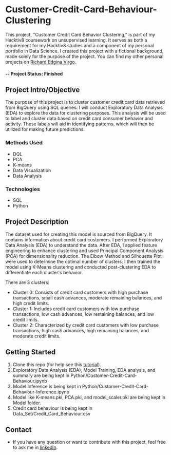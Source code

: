# Customer-Credit-Card-Behaviour-Clustering
This project, "Customer Credit Card Behavior Clustering," is part of my Hacktiv8 coursework on unsupervised learning. It serves as both a requirement for my Hacktiv8 studies and a component of my personal portfolio in Data Science. I created this project with a fictional background, made solely for the purpose of the project. You can find my other personal projects on [Richard Edgina Virgo](https://github.com/REV04).

#### -- Project Status: Finished

## Project Intro/Objective

The purpose of this project is to cluster customer credit card data retrieved from BigQuery using SQL queries. I will conduct Exploratory Data Analysis (EDA) to explore the data for clustering purposes. This analysis will be used to label and cluster data based on credit card consumer behavior and activity. These labels will aid in identifying patterns, which will then be utilized for making future predictions.

### Methods Used
- DQL
- PCA
- K-means
- Data Visualization
- Data Analysis

### Technologies

- SQL
- Python

## Project Description

The dataset used for creating this model is sourced from BigQuery. It contains information about credit card customers. I performed Exploratory Data Analysis (EDA) to understand the data. After EDA, I applied feature engineering to enhance clustering and used Principal Component Analysis (PCA) for dimensionality reduction. The Elbow Method and Silhouette Plot were used to determine the optimal number of clusters. I then trained the model using K-Means clustering and conducted post-clustering EDA to differentiate each cluster's behavior.

There are 3 clusters:
- Cluster 0: Consists of credit card customers with high purchase transactions, small cash advances, moderate remaining balances, and high credit limits.
- Cluster 1: Includes credit card customers with low purchase transactions, low cash advances, low remaining balances, and low credit limits.
- Cluster 2: Characterized by credit card customers with low purchase transactions, high cash advances, high remaining balances, and moderate credit limits.

## Getting Started

1. Clone this repo (for help see this [tutorial](https://help.github.com/articles/cloning-a-repository/)).
2. Exploratory Data Analysis (EDA), Model Training, EDA analysis, and summary are being kept in Python/Customer-Credit-Card-Behaviour.ipynb
3. Model Inference is being kept in Python/Customer-Credit-Card-Behaviour-Inference.ipynb
4. Model like K-means.pkl, PCA.pkl, and model_scaler.pkl are being kept in Model folder.
4. Credit card behaviour is being kept in Data_Set/Credit_Card_Behaviour.csv

## Contact

- If you have any question or want to contribute with this project, feel free to ask me in [linkedln](https://www.linkedin.com/in/richard-edgina-virgo-a7435319b/).
